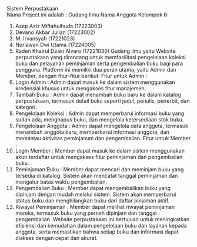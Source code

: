 Sistem Perpustakaan  
Nama Project ini adalah : Gudang Ilmu 
Nama Anggota Kelompok 6: 
1. Asep Aziz Miftahulhuda (17223003) 
2. Devano Akbar Julian (17223002) 
3. M. Irvansyah (17221023) 
4. Nuriawan Dwi Utama (17224005) 
5. Raden Khairul Dzaki Alvaro (17221030) 
Gudang ilmu yaitu Website perpustakaan yang dirancang untuk memfasilitasi pengelolaan koleksi buku 
dan pelayanan peminjaman serta pengembalian buku bagi para pengguna. Platform ini memiliki dua 
peran utama, yaitu Admin dan Member, dengan fitur-fitur berikut: 
Fitur untuk Admin : 
1.  Login Admin :  Admin dapat masuk ke dalam sistem menggunakan kredensial khusus untuk 
mengakses fitur manajemen. 
2. Tambah Buku :  Admin dapat menambah buku baru ke dalam katalog perpustakaan, termasuk 
detail buku seperti judul, penulis, penerbit, dan kategori. 
3. Pengelolaan Koleksi : Admin dapat memperbarui informasi buku yang sudah ada, menghapus 
buku, dan mengelola ketersediaan stok buku. 
4. Pengelolaan Anggota : Admin dapat mengelola data anggota, termasuk menambah anggota 
baru, memperbarui informasi anggota, dan memantau aktivitas peminjaman dan pengembalian. 
Fitur untuk Member : 
1. Login Member :   Member dapat masuk ke dalam sistem menggunakan akun terdaftar untuk 
mengakses fitur peminjaman dan pengembalian buku. 
2. Peminjaman Buku :  Member dapat mencari dan meminjam buku yang tersedia di katalog. 
Sistem akan mencatat tanggal peminjaman dan mengatur batas waktu pengembalian. 
3. Pengembalian Buku :  Member dapat mengembalikan buku yang dipinjam dengan mudah 
melalui sistem. Sistem akan memperbarui status buku dan menghilangkan buku dari daftar 
pinjaman aktif. 
4. Riwayat Peminjaman :  Member dapat melihat riwayat peminjaman mereka, termasuk buku 
yang pernah dipinjam dan tanggal pengembalian. 
Website perpustakaan ini bertujuan untuk meningkatkan efisiensi dan kemudahan dalam pengelolaan 
buku dan layanan kepada anggota, serta memastikan bahwa setiap buku dan informasi dapat diakses 
dengan cepat dan akurat.  
